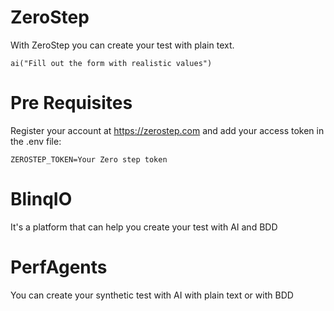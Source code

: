 # ZeroStep

With ZeroStep you can create your test with plain text.

```
ai("Fill out the form with realistic values")
```

# Pre Requisites

Register your account at https://zerostep.com and add your access token in the .env file:

```
ZEROSTEP_TOKEN=Your Zero step token
```

# BlinqIO

It's a platform that can help you create your test with AI and BDD

# PerfAgents

You can create your synthetic test with AI with plain text or with BDD
